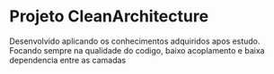 # Projeto CleanArchitecture

Desenvolvido aplicando os conhecimentos adquiridos apos estudo.
Focando sempre na qualidade do codigo, baixo acoplamento e baixa dependencia entre as camadas
